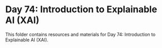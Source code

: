 # Day 74: Introduction to Explainable AI (XAI)

This folder contains resources and materials for Day 74: Introduction to Explainable AI (XAI).